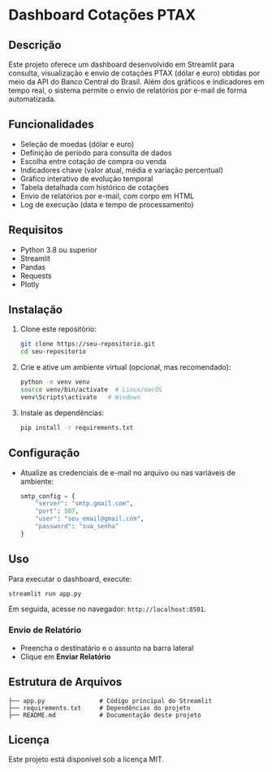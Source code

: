 # Dashboard Cotações PTAX

## Descrição
Este projeto oferece um dashboard desenvolvido em Streamlit para consulta, visualização e envio de cotações PTAX (dólar e euro) obtidas por meio da API do Banco Central do Brasil. Além dos gráficos e indicadores em tempo real, o sistema permite o envio de relatórios por e-mail de forma automatizada.

## Funcionalidades
- Seleção de moedas (dólar e euro)
- Definição de período para consulta de dados
- Escolha entre cotação de compra ou venda
- Indicadores chave (valor atual, média e variação percentual)
- Gráfico interativo de evolução temporal
- Tabela detalhada com histórico de cotações
- Envio de relatórios por e-mail, com corpo em HTML
- Log de execução (data e tempo de processamento)

## Requisitos
- Python 3.8 ou superior
- Streamlit
- Pandas
- Requests
- Plotly

## Instalação
1. Clone este repositório:
   ```bash
   git clone https://seu-repositorio.git
   cd seu-repositorio
   ```
2. Crie e ative um ambiente virtual (opcional, mas recomendado):
   ```bash
   python -m venv venv
   source venv/bin/activate  # Linux/macOS
   venv\Scripts\activate   # Windows
   ```
3. Instale as dependências:
   ```bash
   pip install -r requirements.txt
   ```

## Configuração
- Atualize as credenciais de e-mail no arquivo ou nas variáveis de ambiente:
  ```python
  smtp_config = {
      "server": "smtp.gmail.com",
      "port": 587,
      "user": "seu_email@gmail.com",
      "password": "sua_senha"
  }
  ```

## Uso
Para executar o dashboard, execute:
```bash
streamlit run app.py
```
Em seguida, acesse no navegador: `http://localhost:8501`.

### Envio de Relatório
- Preencha o destinatário e o assunto na barra lateral
- Clique em **Enviar Relatório**

## Estrutura de Arquivos
```
├── app.py               # Código principal do Streamlit
├── requirements.txt     # Dependências do projeto
├── README.md            # Documentação deste projeto
```

## Licença
Este projeto está disponível sob a licença MIT.
